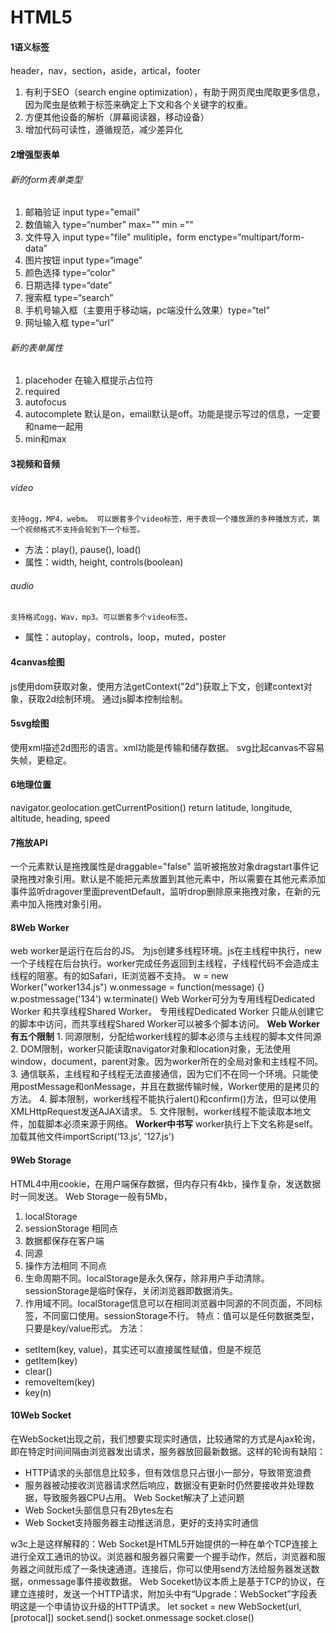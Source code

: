# HTML5

#### 1语义标签
header，nav，section，aside，artical，footer
1. 有利于SEO（search engine optimization），有助于网页爬虫爬取更多信息，因为爬虫是依赖于标签来确定上下文和各个关键字的权重。
2. 方便其他设备的解析（屏幕阅读器，移动设备）
3. 增加代码可读性，遵循规范，减少差异化

#### 2增强型表单
###### 新的form表单类型
1. 邮箱验证 input type="email"
2. 数值输入 type=“number” max="" min =""
3. 文件导入 input type="file" mulitiple，form enctype=“multipart/form-data”
4. 图片按钮 input type=“image”
5. 颜色选择 type=“color”
6. 日期选择 type=“date”
7. 搜索框 type=“search”
8. 手机号输入框（主要用于移动端，pc端没什么效果）type=“tel”
9. 网址输入框 type=“url”
###### 新的表单属性
1. placehoder 在输入框提示占位符
2. required
3. autofocus
4. autocomplete 默认是on，email默认是off。功能是提示写过的信息，一定要和name一起用
5. min和max

#### 3视频和音频
###### video 
	支持ogg，MP4，webm。 可以嵌套多个video标签，用于表现一个播放源的多种播放方式，第一个视频格式不支持会轮到下一个标签。
- 方法：play(), pause(), load()
- 属性：width, height, controls(boolean)
###### audio
	支持格式ogg，Wav，mp3。可以嵌套多个video标签。
- 属性：autoplay，controls，loop，muted，poster

#### 4canvas绘图
js使用dom获取对象，使用方法getContext("2d")获取上下文，创建context对象，获取2d绘制环境。
通过js脚本控制绘制。

#### 5svg绘图
使用xml描述2d图形的语言。xml功能是传输和储存数据。
svg比起canvas不容易失帧，更稳定。

#### 6地理位置
navigator.geolocation.getCurrentPosition() 
return latitude, longitude, altitude, heading, speed

#### 7拖放API
一个元素默认是拖拽属性是draggable="false"
监听被拖放对象dragstart事件记录拖拽对象引用。默认是不能把元素放置到其他元素中，所以需要在其他元素添加事件监听dragover里面preventDefault，监听drop删除原来拖拽对象，在新的元素中加入拖拽对象引用。

#### 8Web Worker
web worker是运行在后台的JS。
为js创建多线程环境。js在主线程中执行，new一个子线程在后台执行。worker完成任务返回到主线程，子线程代码不会造成主线程的阻塞。有的如Safari，IE浏览器不支持。
w = new Worker("worker134.js")
w.onmessage = function(message) {}
w.postmessage('134')
w.terminate()
Web Worker可分为专用线程Dedicated Worker 和共享线程Shared Worker。
专用线程Dedicated Worker 只能从创建它的脚本中访问，而共享线程Shared Worker可以被多个脚本访问。
**Web Worker有五个限制**
	1. 同源限制，分配给worker线程的脚本必须与主线程的脚本文件同源
	2. DOM限制，worker只能读取navigator对象和location对象，无法使用window，document，parent对象。因为worker所在的全局对象和主线程不同。
	3. 通信联系，主线程和子线程无法直接通信，因为它们不在同一个环境。只能使用postMessage和onMessage，并且在数据传输时候，Worker使用的是拷贝的方法。
	4. 脚本限制，worker线程不能执行alert()和confirm()方法，但可以使用XMLHttpRequest发送AJAX请求。
	5. 文件限制，worker线程不能读取本地文件，加载脚本必须来源于网络。
**Worker中书写**
worker执行上下文名称是self。
加载其他文件importScript(‘13.js’, '127.js')

#### 9Web Storage
HTML4中用cookie，在用户端保存数据，但内存只有4kb，操作复杂，发送数据时一同发送。
Web Storage一般有5Mb，
1. localStorage
2. sessionStorage
相同点
1. 数据都保存在客户端
2. 同源
3. 操作方法相同
不同点
1. 生命周期不同。localStorage是永久保存，除非用户手动清除。sessionStorage是临时保存，关闭浏览器即数据消失。
2. 作用域不同。localStorage信息可以在相同浏览器中同源的不同页面，不同标签，不同窗口使用。sessionStorage不行。
特点：值可以是任何数据类型，只要是key/value形式。
方法：
- setItem(key, value)，其实还可以直接属性赋值，但是不规范
- getItem(key)
- clear()
- removeItem(key)
- key(n)

#### 10Web Socket
在WebSocket出现之前，我们想要实现实时通信，比较通常的方式是Ajax轮询，即在特定时间间隔由浏览器发出请求，服务器放回最新数据。这样的轮询有缺陷：
- HTTP请求的头部信息比较多，但有效信息只占很小一部分，导致带宽浪费
- 服务器被动接收浏览器请求然后响应，数据没有更新时仍然要接收并处理数据，导致服务器CPU占用。
Web Socket解决了上述问题
- Web Socket头部信息只有2Bytes左右
- Web Socket支持服务器主动推送消息，更好的支持实时通信

w3c上是这样解释的：Web Socket是HTML5开始提供的一种在单个TCP连接上进行全双工通讯的协议。浏览器和服务器只需要一个握手动作，然后，浏览器和服务器之间就形成了一条快速通道。连接后，你可以使用send方法给服务器发送数据，onmessage事件接收数据。
Web Soceket协议本质上是基于TCP的协议，在建立连接时，发送一个HTTP请求，附加头中有“Upgrade：WebSocket”字段表明这是一个申请协议升级的HTTP请求。
let socket = new WebSocket(url, \[protocal])
socket.send()
socket.onmessage
socket.close()